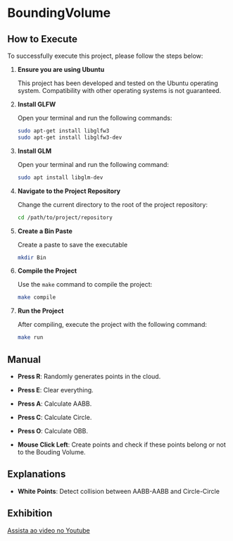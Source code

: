 # BoundingVolume


## How to Execute

To successfully execute this project, please follow the steps below:

1. **Ensure you are using Ubuntu**

   This project has been developed and tested on the Ubuntu operating system. Compatibility with other operating systems is not guaranteed.

2. **Install GLFW**

   Open your terminal and run the following commands:

   ```bash
   sudo apt-get install libglfw3
   sudo apt-get install libglfw3-dev
   ```

3. **Install GLM**

   Open your terminal and run the following command:

   ```bash
   sudo apt install libglm-dev
   ```

4. **Navigate to the Project Repository**

   Change the current directory to the root of the project repository:

   ```bash
   cd /path/to/project/repository
   ```

5. **Create a Bin Paste**

   Create a paste to save the executable

   ```bash
   mkdir Bin
   ```

6. **Compile the Project**

   Use the `make` command to compile the project:

   ```bash
   make compile
   ```

7. **Run the Project**

   After compiling, execute the project with the following command:

   ```bash
   make run
   ```

## Manual

- **Press R**: Randomly generates points in the cloud.
- **Press E**: Clear everything.
- **Press A**: Calculate AABB.
- **Press C**: Calculate Circle.
- **Press O**: Calculate OBB.

- **Mouse Click Left**: Create points and check if these points belong or not to the Bouding Volume.

## Explanations
- **White Points**: Detect collision between AABB-AABB and Circle-Circle

## Exhibition

[Assista ao video no Youtube](https://youtu.be/sxb11kh-nFg)